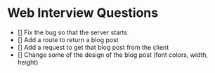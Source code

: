 # Web Interview Questions

 - [] Fix the bug so that the server starts
 - [] Add a route to return a blog post
 - [] Add a request to get that blog post from the client
 - [] Change some of the design of the blog post (font colors, width, height)